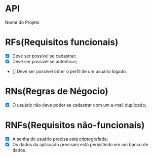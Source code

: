 # API

Nome do Projeto

# RFs(Requisitos funcionais)
- [x] Deve ser possível se cadastrar;
- [x] Deve ser possível se autenticar;
- [] Deve ser possível obter o perfil de um usuário logado.

# RNs(Regras de Négocio)
- [x] O usuário não deve poder se cadastrar com um e-mail duplicado;

# RNFs(Requisitos não-funcionais)
- [x] A senha do usuário precisa está criptografada;
- [x] Os dados da aplicação precisam está persistindo em um banco de dados.
